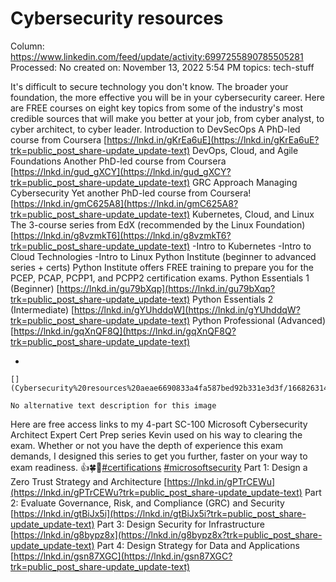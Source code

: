 # Cybersecurity resources

Column: https://www.linkedin.com/feed/update/activity:6997255890785505281
Processed: No
created on: November 13, 2022 5:54 PM
topics: tech-stuff

It's difficult to secure technology you don't know. The broader your foundation, the more effective you will be in your cybersecurity career. Here are FREE courses on eight key topics from some of the industry's most credible sources that will make you better at your job, from cyber analyst, to cyber architect, to cyber leader. Introduction to DevSecOps A PhD-led course from Coursera [https://lnkd.in/gKrEa6uE](https://lnkd.in/gKrEa6uE?trk=public_post_share-update_update-text) DevOps, Cloud, and Agile Foundations Another PhD-led course from Coursera [https://lnkd.in/gud_gXCY](https://lnkd.in/gud_gXCY?trk=public_post_share-update_update-text) GRC Approach Managing Cybersecurity Yet another PhD-led course from Coursera! [https://lnkd.in/gmC625A8](https://lnkd.in/gmC625A8?trk=public_post_share-update_update-text) Kubernetes, Cloud, and Linux The 3-course series from EdX (recommended by the Linux Foundation) [https://lnkd.in/g8vzmkT6](https://lnkd.in/g8vzmkT6?trk=public_post_share-update_update-text) -Intro to Kubernetes -Intro to Cloud Technologies -Intro to Linux Python Institute (beginner to advanced series + certs) Python Institute offers FREE training to prepare you for the PCEP, PCAP, PCPP1, and PCPP2 certification exams. Python Essentials 1 (Beginner) [https://lnkd.in/gu79bXqp](https://lnkd.in/gu79bXqp?trk=public_post_share-update_update-text) Python Essentials 2 (Intermediate) [https://lnkd.in/gYUhddqW](https://lnkd.in/gYUhddqW?trk=public_post_share-update_update-text) Python Professional (Advanced) [https://lnkd.in/gqXnQF8Q](https://lnkd.in/gqXnQF8Q?trk=public_post_share-update_update-text)

- 
    
    [](Cybersecurity%20resources%20aeae6690833a4fa587bed92b331e3d3f/1668263148236)
    
    No alternative text description for this image
    

Here are free access links to my 4-part SC-100 Microsoft Cybersecurity Architect Expert Cert Prep series Kevin used on his way to clearing the exam. Whether or not you have the depth of experience this exam demands, I designed this series to get you further, faster on your way to exam readiness. 👍🍀🤞[#certifications](https://www.linkedin.com/signup/cold-join?session_redirect=https%3A%2F%2Fwww%2Elinkedin%2Ecom%2Ffeed%2Fhashtag%2Fcertifications&trk=public_post_share-update_update-text) [#microsoftsecurity](https://www.linkedin.com/signup/cold-join?session_redirect=https%3A%2F%2Fwww%2Elinkedin%2Ecom%2Ffeed%2Fhashtag%2Fmicrosoftsecurity&trk=public_post_share-update_update-text) Part 1: Design a Zero Trust Strategy and Architecture [https://lnkd.in/gPTrCEWu](https://lnkd.in/gPTrCEWu?trk=public_post_share-update_update-text) Part 2: Evaluate Governance, Risk, and Compliance (GRC) and Security [https://lnkd.in/gtBiJx5i](https://lnkd.in/gtBiJx5i?trk=public_post_share-update_update-text) Part 3: Design Security for Infrastructure [https://lnkd.in/g8bypz8x](https://lnkd.in/g8bypz8x?trk=public_post_share-update_update-text) Part 4: Design Strategy for Data and Applications [https://lnkd.in/gsn87XGC](https://lnkd.in/gsn87XGC?trk=public_post_share-update_update-text)
